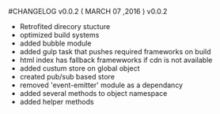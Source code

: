 #CHANGELOG  v0.0.2 ( MARCH 07 ,2016 )
v0.0.2
  * Retrofited direcory stucture
  * optimized build systems
  * added bubble module
  * added gulp task that pushes required frameworks on build
  * html index has fallback framewworks if cdn is not available
  * added custum store on global object
  * created pub/sub based store
  * removed 'event-emitter' module as a dependancy
  * added several methods to object namespace
  * added helper methods
